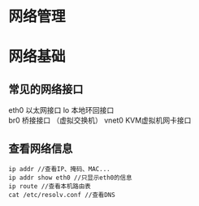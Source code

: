 # 网络管理

# 网络基础

## 常见的网络接口
eth0			以太网接口
lo				本地环回接口     
br0			桥接接口 （虚拟交换机）
vnet0		    KVM虚拟机网卡接口
## 查看网络信息
```
ip addr //查看IP、掩码、MAC...
ip addr show eth0 //只显示eth0的信息
ip route //查看本机路由表
cat /etc/resolv.conf //查看DNS
```
